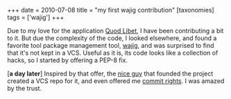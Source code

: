 +++
date = 2010-07-08
title = "my first wajig contribution"
[taxonomies]
tags = ['wajig']
+++

Due to my love for the application [Quod Libet], I have been
contributing a bit to it. But due the complexity of the code, I looked
elsewhere, and found a favorite tool package management tool, [wajig],
and was surprised to find that it's not kept in a VCS. Useful as it is,
its code looks like a collection of hacks, so I started by offering a
PEP-8 fix.

[**a day later**] Inspired by that offer, the [nice guy] that founded
the project created a VCS repo for it, and even offered me [commit
rights]. I was amazed by the trust.

  [Quod Libet]: http://code.google.com/p/quodlibet/
  [wajig]: http://code.google.com/p/wajig/
  [nice guy]: https://web.archive.org/web/20160417041437/https://code.google.com/p/wajig/people/detail?u=113620423708378221129
  [commit rights]: https://web.archive.org/web/20160417041059/http://code.google.com/p/wajig/people/list
